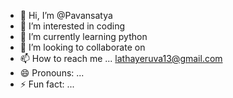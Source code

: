 - 👋 Hi, I’m @Pavansatya
- 👀 I’m interested in coding
- 🌱 I’m currently learning python
- 💞️ I’m looking to collaborate on 
- 📫 How to reach me ... lathayeruva13@gmail.com
- 😄 Pronouns: ...
- ⚡ Fun fact: ...

<!---
Pavansaty/Pavansaty is a ✨ special ✨ repository because its `README.md` (this file) appears on your GitHub profile.
You can click the Preview link to take a look at your changes.
--->
